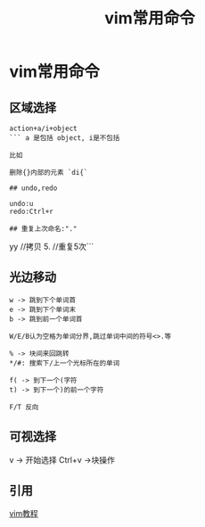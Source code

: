 ﻿---
title: vim常用命令
---

# vim常用命令

## 区域选择 

```
action+a/i+object
``` a 是包括 object, i是不包括

比如

删除{}内部的元素 `di{`

## undo,redo

undo:u
redo:Ctrl+r

## 重复上次命名:"."
```
 yy //拷贝
5. //重复5次```

## 光边移动

```
w -> 跳到下个单词首
e -> 跳到下个单词末
b -> 跳到前一个单词首

W/E/B认为空格为单词分界,跳过单词中间的符号<>.等

% -> 块间来回跳转
*/#: 搜索下/上一个光标所在的单词

f( -> 到下一个(字符
t) -> 到下一个)的前一个字符

F/T 反向
```

## 可视选择

v -> 开始选择
Ctrl+v  ->块操作

引用
---

[vim教程](http://coolshell.cn/articles/5426.html)